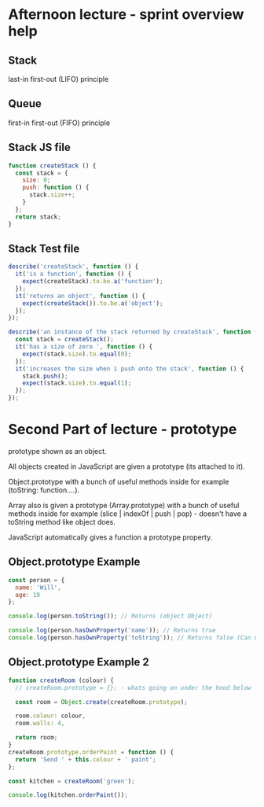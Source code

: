# Afternoon lecture - sprint overview help

## Stack
last-in first-out (LIFO) principle

## Queue
first-in first-out (FIFO) principle


## Stack JS file
``` JavaScript
function createStack () {
  const stack = {
    size: 0;
    push: function () {
      stack.size++;
    }
  };
  return stack;
}
```

## Stack Test file
``` JavaScript
describe('createStack', function () {
  it('is a function', function () {
    expect(createStack).to.be.a('function');
  });
  it('returns an object', function () {
    expect(createStack()).to.be.a('object');
  });
});

describe('an instance of the stack returned by createStack', function () {
  const stack = createStack();
  it('has a size of zero ', function () {
    expect(stack.size).to.equal(0);
  });
  it('increases the size when i push onto the stack', function () {
    stack.push();
    expect(stack.size).to.equal(1);
  });
});
```

# Second Part of lecture - prototype

prototype shown as an object.

All objects created in JavaScript are given a prototype (its attached to it).

Object.prototype with a bunch of useful methods inside for example (toString: function....).

Array also is given a prototype (Array.prototype) with a bunch of useful methods inside for example (slice | indexOf | push | pop) - doesn't have a toString method like object does.

JavaScript automatically gives a function a prototype property.
## Object.prototype Example

``` JavaScript
const person = {
  name: 'Will',
  age: 19
};

console.log(person.toString()); // Returns (object Object)

console.log(person.hasOwnProperty('name')); // Returns true
console.log(person.hasOwnProperty('toString')); // Returns false (Can use toString but not its own property)
```

## Object.prototype Example 2

``` JavaScript
function createRoom (colour) {
  // createRoom.prototype = {}; - whats going on under the hood below

  const room = Object.create(createRoom.prototype);

  room.colour: colour,
  room.walls: 4,

  return room;
}
createRoom.prototype.orderPaint = function () {
  return 'Send ' + this.colour + ' paint';
};

const kitchen = createRoom('green');

console.log(kitchen.orderPaint());
```
